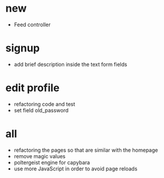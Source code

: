 # new
- Feed controller

# signup
- add brief description inside the text form fields

# edit profile
- refactoring code and test
- set field old_password

# all
- refactoring the pages so that are similar with the homepage
- remove magic values
- poltergeist engine for capybara
- use more JavaScript in order to avoid page reloads

